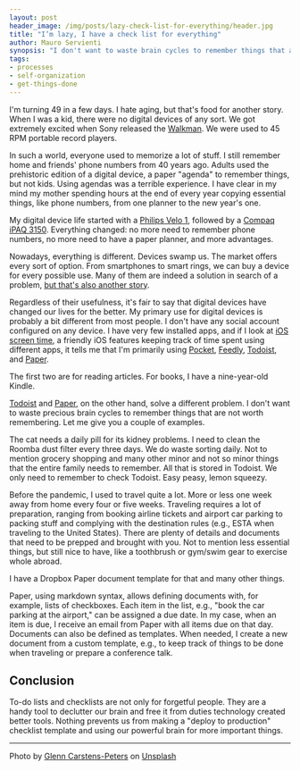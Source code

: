 ```yaml
---
layout: post
header_image: /img/posts/lazy-check-list-for-everything/header.jpg
title: "I’m lazy, I have a check list for everything"
author: Mauro Servienti
synopsis: "I don't want to waste brain cycles to remember things that aren't worth remembering. To-do lists and checklists are a much better approach. They help me not to forget things, and simultaneously, they free up my brainpower for more important matters."
tags:
- processes
- self-organization
- get-things-done
---
```


I'm turning 49 in a few days. I hate aging, but that's food for another story. When I was a kid, there were no digital devices of any sort. We got extremely excited when Sony released the [Walkman](https://en.wikipedia.org/wiki/Walkman). We were used to 45 RPM portable record players.

In such a world, everyone used to memorize a lot of stuff. I still remember home and friends' phone numbers from 40 years ago. Adults used the prehistoric edition of a digital device, a paper "agenda" to remember things, but not kids. Using agendas was a terrible experience. I have clear in my mind my mother spending hours at the end of every year copying essential things, like phone numbers, from one planner to the new year's one.

My digital device life started with a [Philips Velo 1](https://americanhistory.si.edu/collections/search/object/nmah_1827950), followed by a [Compaq iPAQ 3150](http://pencomputing.com/frames/compaq_ipaq_3610.html). Everything changed: no more need to remember phone numbers, no more need to have a paper planner, and more advantages.

Nowadays, everything is different. Devices swamp us. The market offers every sort of option. From smartphones to smart rings, we can buy a device for every possible use. Many of them are indeed a solution in search of a problem, [but that's also another story](https://milestone.topics.it/2021/12/27/do-I-still-need-a-smartwatch.html).

Regardless of their usefulness, it's fair to say that digital devices have changed our lives for the better. My primary use for digital devices is probably a bit different from most people. I don't have any social account configured on any device. I have very few installed apps, and if I look at [iOS screen time](https://support.apple.com/en-us/HT208982), a friendly iOS features keeping track of time spent using different apps, it tells me that I'm primarily using [Pocket](https://getpocket.com/), [Feedly](https://www.feedly.com), [Todoist](https://todoist.com), and [Paper](https://www.dropbox.com/paper).

The first two are for reading articles. For books, I have a nine-year-old Kindle.

[Todoist](https://todoist.com) and [Paper](https://www.dropbox.com/paper), on the other hand, solve a different problem. I don't want to waste precious brain cycles to remember things that are not worth remembering. Let me give you a couple of examples.

The cat needs a daily pill for its kidney problems. I need to clean the Roomba dust filter every three days. We do waste sorting daily. Not to mention grocery shopping and many other minor and not so minor things that the entire family needs to remember. All that is stored in Todoist. We only need to remember to check Todoist. Easy peasy, lemon squeezy.

Before the pandemic, I used to travel quite a lot. More or less one week away from home every four or five weeks. Traveling requires a lot of preparation, ranging from booking airline tickets and airport car parking to packing stuff and complying with the destination rules (e.g., ESTA when traveling to the United States). There are plenty of details and documents that need to be prepped and brought with you. Not to mention less essential things, but still nice to have, like a toothbrush or gym/swim gear to exercise whole abroad.

I have a Dropbox Paper document template for that and many other things.

Paper, using markdown syntax, allows defining documents with, for example, lists of checkboxes. Each item in the list, e.g., "book the car parking at the airport," can be assigned a due date. In my case, when an item is due, I receive an email from Paper with all items due on that day. Documents can also be defined as templates. When needed, I create a new document from a custom template, e.g., to keep track of things to be done when traveling or prepare a conference talk.

## Conclusion 

To-do lists and checklists are not only for forgetful people. They are a handy tool to declutter our brain and free it from duties technology created better tools. Nothing prevents us from making a "deploy to production" checklist template and using our powerful brain for more important things.

---

Photo by <a href="https://unsplash.com/@glenncarstenspeters?utm_source=unsplash&utm_medium=referral&utm_content=creditCopyText">Glenn Carstens-Peters</a> on <a href="https://unsplash.com/?utm_source=unsplash&utm_medium=referral&utm_content=creditCopyText">Unsplash</a>
